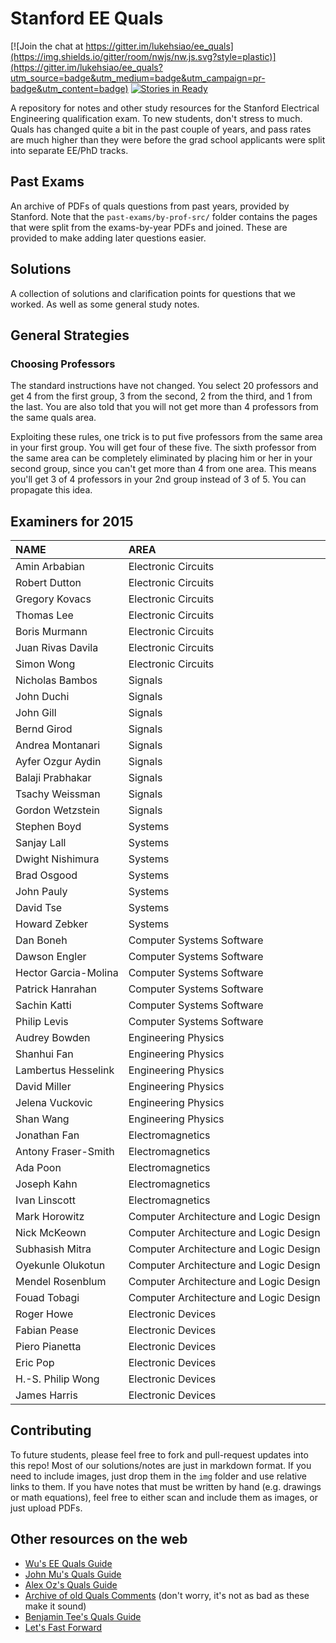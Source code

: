 # Stanford EE Quals

<!--- Saving the space below for any badges: -->
[![Join the chat at https://gitter.im/lukehsiao/ee_quals](https://img.shields.io/gitter/room/nwjs/nw.js.svg?style=plastic)](https://gitter.im/lukehsiao/ee_quals?utm_source=badge&utm_medium=badge&utm_campaign=pr-badge&utm_content=badge)
[![Stories in Ready](https://badge.waffle.io/lukehsiao/ee_quals.png?label=ready&title=Ready)](https://waffle.io/lukehsiao/ee_quals)
<!--- End space for badges. -->

A repository for notes and other study resources for the Stanford Electrical
Engineering qualification exam. To new students, don't stress to much. Quals has changed quite a bit in the past couple of years, and pass rates are much higher than they were before the grad school applicants were split into separate EE/PhD tracks. 

## Past Exams

An archive of PDFs of quals questions from past years, provided by Stanford.
Note that the `past-exams/by-prof-src/` folder contains the pages that were split from
the exams-by-year PDFs and joined. These are provided to make adding later
questions easier.

## Solutions

A collection of solutions and clarification points for questions that we worked. As well as some general study notes.

## General Strategies

### Choosing Professors

The standard instructions have not changed. You select 20 professors and get 4 from the first group, 3 from the second, 2 from the third, and 1 from the last. You are also told that you will not get more than 4 professors from the same quals area.

Exploiting these rules, one trick is to put five professors from the same area in your first group. You will get four of these five. The sixth professor from the same area can be completely eliminated by placing him or her in your second group, since you can't get more than 4 from one area. This means you'll get 3 of 4 professors in your 2nd group instead of 3 of 5. You can propagate this idea.

## Examiners for 2015

| NAME                 | AREA                                   |
| :------------------- | :------------------------------------- |
| Amin Arbabian        | Electronic Circuits                    |
| Robert Dutton        | Electronic Circuits                    |
| Gregory Kovacs       | Electronic Circuits                    |
| Thomas Lee           | Electronic Circuits                    |
| Boris Murmann        | Electronic Circuits                    |
| Juan Rivas Davila    | Electronic Circuits                    |
| Simon Wong           | Electronic Circuits                    |
| Nicholas Bambos      | Signals                                |
| John Duchi           | Signals                                |
| John Gill            | Signals                                |
| Bernd Girod          | Signals                                |
| Andrea Montanari     | Signals                                |
| Ayfer Ozgur Aydin    | Signals                                |
| Balaji Prabhakar     | Signals                                |
| Tsachy Weissman      | Signals                                |
| Gordon Wetzstein     | Signals                                |
| Stephen Boyd         | Systems                                |
| Sanjay Lall          | Systems                                |
| Dwight Nishimura     | Systems                                |
| Brad Osgood          | Systems                                |
| John Pauly           | Systems                                |
| David Tse            | Systems                                |
| Howard Zebker        | Systems                                |
| Dan Boneh            | Computer Systems Software              |
| Dawson Engler        | Computer Systems Software              |
| Hector Garcia-Molina | Computer Systems Software              |
| Patrick Hanrahan     | Computer Systems Software              |
| Sachin Katti         | Computer Systems Software              |
| Philip Levis         | Computer Systems Software              |
| Audrey Bowden        | Engineering Physics                    |
| Shanhui Fan          | Engineering Physics                    |
| Lambertus Hesselink  | Engineering Physics                    |
| David Miller         | Engineering Physics                    |
| Jelena Vuckovic      | Engineering Physics                    |
| Shan Wang            | Engineering Physics                    |
| Jonathan Fan         | Electromagnetics                       |
| Antony Fraser-Smith  | Electromagnetics                       |
| Ada Poon             | Electromagnetics                       |
| Joseph Kahn          | Electromagnetics                       |
| Ivan Linscott        | Electromagnetics                       |
| Mark Horowitz        | Computer Architecture and Logic Design |
| Nick McKeown         | Computer Architecture and Logic Design |
| Subhasish Mitra      | Computer Architecture and Logic Design |
| Oyekunle Olukotun    | Computer Architecture and Logic Design |
| Mendel Rosenblum     | Computer Architecture and Logic Design |
| Fouad Tobagi         | Computer Architecture and Logic Design |
| Roger Howe           | Electronic Devices                     |
| Fabian Pease         | Electronic Devices                     |
| Piero Pianetta       | Electronic Devices                     |
| Eric Pop             | Electronic Devices                     |
| H.-S. Philip Wong    | Electronic Devices                     |
| James Harris         | Electronic Devices                     |

## Contributing

To future students, please feel free to fork and pull-request updates into this repo!
Most of our solutions/notes are just in markdown format.
If you need to include images, just drop them in the `img` folder and use relative links to them.
If you have notes that must be written by hand (e.g. drawings or math equations), feel free to either scan and include them as images, or just upload PDFs.

## Other resources on the web

-   [Wu's EE Quals Guide](https://www.ocf.berkeley.edu/~wwu/quals/advice.shtml)
-   [John Mu's Quals Guide](http://umnhoj.com/quals_guide.shtml)
-   [Alex Oz's Quals Guide](http://stanford.edu/~alexoz/quals.html)
-   [Archive of old Quals Comments](http://www.awadallah.com/QualComments.txt) (don't worry, it's not as bad as these make it sound)
-   [Benjamin Tee's Quals Guide](http://benjamintee.com/ee-quals/)
-   [Let's Fast Forward](http://letsfastforward.blogspot.com/2012/03/stanford-quals.html)
